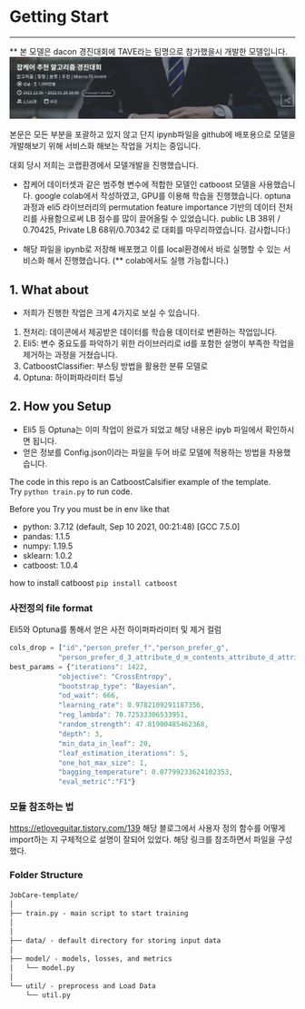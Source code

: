 # Getting Start
---
** 본 모델은 dacon 경진대회에 TAVE라는 팀명으로 참가했을시 개발한 모델입니다. 
![잡케어](/잡케어.PNG)

본문은 모든 부분을 포괄하고 있지 않고 단지 ipynb파일을 github에 배포용으로 모델을 개발해보기 위해 서비스화 해보는 작업을 거치는 중입니다.

대회 당시 저희는 코랩환경에서 모델개발을 진행했습니다.

* 잡케어 데이터셋과 같은 범주형 변수에 적합한 모델인 catboost 모델을 사용했습니다.
google colab에서 작성하였고, GPU를 이용해 학습을 진행했습니다.
optuna 과정과 eli5 라이브러리의 permutation feature importance 기반의 데이터 전처리를 사용함으로써 LB 점수를 많이 끌어올릴 수 있었습니다. 
public LB 38위 / 0.70425, Private LB 68위/0.70342 로 대회를 마무리하였습니다.
감사합니다:)


- 해당 파일을 ipynb로 저장해 배포했고 이를 local환경에서 바로 실행할 수 있는 서비스화 해서 진행했습니다.
(** colab에서도 실행 가능합니다.)

## 1. What about

- 저희가 진행한 작업은 크게 4가지로 보실 수 있습니다.
1. 전처리: 데이콘에서 제공받은 데이터를 학습용 데이터로 변환하는 작업입니다.
2. Eli5: 변수 중요도를 파악하기 위한 라이브러리로 id를 포함한 설명이 부족한 작업을 제거하는 과정을 거쳤습니다.
3. CatboostClassifier: 부스팅 방법을 활용한 분류 모델로 
4. Optuna: 하이퍼파라미터 튜닝

## 2. How you Setup

- Eli5 등 Optuna는 이미 작업이 완료가 되었고 해당 내용은 ipyb 파일에서 확인하시면 됩니다.
- 얻은 정보를 Config.json이라는 파일을 두어 바로 모델에 적용하는 방법을 차용했습니다.

The code in this repo is an CatboostCalsifier example of the template.  
Try `python train.py` to run code.

Before you Try you must be in env like that
- python: 3.7.12 (default, Sep 10 2021, 00:21:48) 
[GCC 7.5.0]
- pandas: 1.1.5
- numpy: 1.19.5
- sklearn: 1.0.2
- catboost: 1.0.4

how to install catboost
`pip install catboost`

### 사전정의 file format
Eli5와 Optuna를 통해서 얻은 사전 하이퍼파라미터 및 제거 컬럼
```javascript
cols_drop = ["id","person_prefer_f","person_prefer_g",
            "person_prefer_d_3_attribute_d_m_contents_attribute_d_attribute_d_m"]  
best_params = {"iterations": 1422,
            "objective": "CrossEntropy",
            "bootstrap_type": "Bayesian",
            "od_wait": 666,
            "learning_rate": 0.9782109291187356,
            "reg_lambda": 70.72533306533951,
            "random_strength": 47.81900485462368,
            "depth": 3,
            "min_data_in_leaf": 20,
            "leaf_estimation_iterations": 5,
            "one_hot_max_size": 1,
            "bagging_temperature": 0.07799233624102353,
            "eval_metric":"F1"}
```

### 모듈 참조하는 법
https://etloveguitar.tistory.com/139 
해당 블로그에서 사용자 정의 함수를 어떻게 import하는 지 구체적으로 설명이 잘되어 있었다. 해당 링크를 참조하면서 파일을 구성했다.

### Folder Structure
  ```
  JobCare-template/
  │
  ├── train.py - main script to start training
  │
  │
  ├── data/ - default directory for storing input data
  │
  ├── model/ - models, losses, and metrics
  │   └── model.py
  │  
  └── util/ - preprocess and Load Data
      └── util.py
  ```